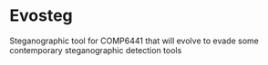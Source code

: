 # Evosteg
Steganographic tool for COMP6441 that will evolve to evade some contemporary steganographic detection tools
